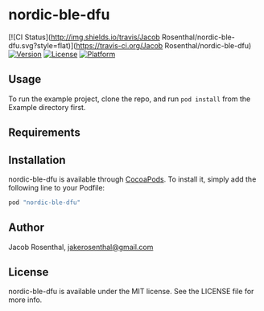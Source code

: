 # nordic-ble-dfu

[![CI Status](http://img.shields.io/travis/Jacob Rosenthal/nordic-ble-dfu.svg?style=flat)](https://travis-ci.org/Jacob Rosenthal/nordic-ble-dfu)
[![Version](https://img.shields.io/cocoapods/v/nordic-ble-dfu.svg?style=flat)](http://cocoapods.org/pods/nordic-ble-dfu)
[![License](https://img.shields.io/cocoapods/l/nordic-ble-dfu.svg?style=flat)](http://cocoapods.org/pods/nordic-ble-dfu)
[![Platform](https://img.shields.io/cocoapods/p/nordic-ble-dfu.svg?style=flat)](http://cocoapods.org/pods/nordic-ble-dfu)

## Usage

To run the example project, clone the repo, and run `pod install` from the Example directory first.

## Requirements

## Installation

nordic-ble-dfu is available through [CocoaPods](http://cocoapods.org). To install
it, simply add the following line to your Podfile:

```ruby
pod "nordic-ble-dfu"
```

## Author

Jacob Rosenthal, jakerosenthal@gmail.com

## License

nordic-ble-dfu is available under the MIT license. See the LICENSE file for more info.
